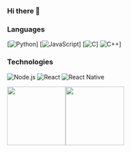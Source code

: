 ### Hi there 👋

### Languages

[![Python](https://img.shields.io/badge/-Python-000?&logo=python)]
[![JavaScript](https://img.shields.io/badge/-JavaScript-000?&logo=JavaScript&logoColor=ddc508)]
[![C](https://img.shields.io/badge/-C-000?&logo=C)]
![C++](https://img.shields.io/badge/-C++-000?&logo=c%2b%2b&logoColor=00599C)]

### Technologies

![Node.js](https://img.shields.io/badge/-Node.js-000?&logo=node.js)
![React](https://img.shields.io/badge/-React-000?&logo=React)
![React Native](https://img.shields.io/badge/-ReactNative-000?&logo=React)

<img height="137px" src="https://github-readme-stats.vercel.app/api?username=sanand34&hide_title=true&hide_border=true&show_icons=true&include_all_commits=true&count_private=true&line_height=21&text_color=000&icon_color=000&bg_color=0,ea6161,ffc64d,fffc4d,52fa5a&theme=graywhite" /><!-- wi*quL3fcV --><img height="137px" src="https://github-readme-stats.vercel.app/api/top-langs/?username=sanand34&hide=html&hide_title=true&hide_border=true&layout=compact&langs_count=7&exclude_repo=comp426,Redventures-Movie-Quotes&text_color=000&icon_color=fff&bg_color=0,52fa5a,4dfcff,c64dff&theme=graywhite" /></a>


